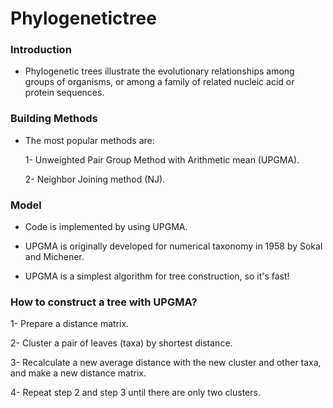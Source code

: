 # Phylogenetictree
### Introduction
- Phylogenetic trees illustrate the evolutionary relationships among groups of organisms, or among a family of related nucleic acid or protein sequences.

### Building Methods
- The most popular methods are:

	1- Unweighted Pair Group Method with Arithmetic mean (UPGMA).
	
  2- Neighbor Joining method (NJ).

### Model
- Code is implemented by using UPGMA.

- UPGMA is originally developed for numerical taxonomy in 1958 by Sokal and Michener.

- UPGMA is a simplest algorithm for tree construction, so it's fast!

### How to construct a tree with UPGMA?
1- Prepare a distance matrix.

2- Cluster a pair of leaves (taxa) by shortest distance.

3- Recalculate a new average distance with the new cluster and other taxa, and make a new distance matrix.

4- Repeat step 2 and step 3 until there are only two clusters.
